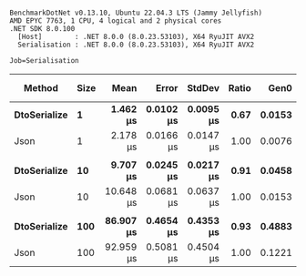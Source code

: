 ```

BenchmarkDotNet v0.13.10, Ubuntu 22.04.3 LTS (Jammy Jellyfish)
AMD EPYC 7763, 1 CPU, 4 logical and 2 physical cores
.NET SDK 8.0.100
  [Host]        : .NET 8.0.0 (8.0.23.53103), X64 RyuJIT AVX2
  Serialisation : .NET 8.0.0 (8.0.23.53103), X64 RyuJIT AVX2

Job=Serialisation  

```
| Method       | Size | Mean      | Error     | StdDev    | Ratio | Gen0   | Allocated | Alloc Ratio |
|------------- |----- |----------:|----------:|----------:|------:|-------:|----------:|------------:|
| **DtoSerialize** | **1**    |  **1.462 μs** | **0.0102 μs** | **0.0095 μs** |  **0.67** | **0.0153** |    **1322 B** |        **1.70** |
| Json         | 1    |  2.178 μs | 0.0166 μs | 0.0147 μs |  1.00 | 0.0076 |     776 B |        1.00 |
|              |      |           |           |           |       |        |           |             |
| **DtoSerialize** | **10**   |  **9.707 μs** | **0.0245 μs** | **0.0217 μs** |  **0.91** | **0.0458** |    **5087 B** |        **2.97** |
| Json         | 10   | 10.648 μs | 0.0681 μs | 0.0637 μs |  1.00 | 0.0153 |    1712 B |        1.00 |
|              |      |           |           |           |       |        |           |             |
| **DtoSerialize** | **100**  | **86.907 μs** | **0.4654 μs** | **0.4353 μs** |  **0.93** | **0.4883** |   **43071 B** |        **3.82** |
| Json         | 100  | 92.959 μs | 0.5081 μs | 0.4504 μs |  1.00 | 0.1221 |   11288 B |        1.00 |
